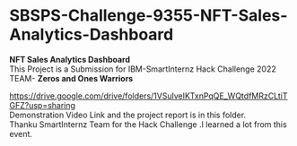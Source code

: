 # SBSPS-Challenge-9355-NFT-Sales-Analytics-Dashboard
**NFT Sales Analytics Dashboard**</br>
This Project is a Submission for IBM-SmartInternz Hack Challenge 2022</br>
TEAM- **Zeros and Ones Warriors**


https://drive.google.com/drive/folders/1VSulveIKTxnPqQE_WQtdfMRzCLtiTGFZ?usp=sharing 
</br>
Demonstration Video Link and the project report is in this folder.
</br>Thanku SmartInternz Team for the Hack Challenge .I learned a lot from this event.
